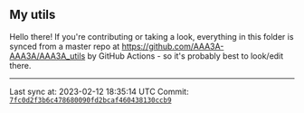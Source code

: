 ## My utils

Hello there! If you're contributing or taking a look, everything in this folder
is synced from a master repo at https://github.com/AAA3A-AAA3A/AAA3A_utils by GitHub Actions -
so it's probably best to look/edit there.

---

Last sync at: 2023-02-12 18:35:14 UTC
Commit: [`7fc0d2f3b6c478680090fd2bcaf460438130ccb9`](https://github.com/AAA3A-AAA3A/AAA3A_utils/commit/7fc0d2f3b6c478680090fd2bcaf460438130ccb9)
